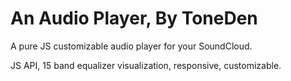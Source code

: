 An Audio Player, By ToneDen
=============

A pure JS customizable audio player for your SoundCloud. 

JS API, 15 band equalizer visualization, responsive, customizable.
